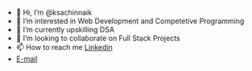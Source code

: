 - 👋 Hi, I’m @ksachinnaik
- 👀 I’m interested in Web Development and Competetive Programming
- 🌱 I’m currently upskilling DSA
- 💞️ I’m looking to collaborate on Full Stack Projects
- 📫 How to reach me [Linkedin](https://www.linkedin.com/in/k-sachin-naik-aab6a2202)
- [E-mail](https://mail.google.com/mail/u/0/#inbox)

<!---
ksachinnaik/ksachinnaik is a ✨ special ✨ repository because its `README.md` (this file) appears on your GitHub profile.
You can click the Preview link to take a look at your changes.
--->
